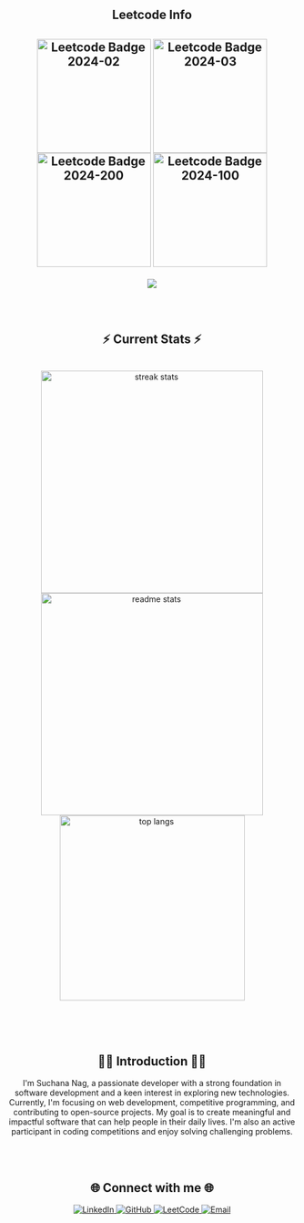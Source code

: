 <div align="center"> 
  
<!--   <h2>🐍 Contributions 🐍</h2>
  <img alt="snake eating my contributions" src="https://raw.githubusercontent.com/salesp07/salesp07/output/github-contribution-grid-snake.svg" />
</div> -->
<h2 align="center">Leetcode Info<h2>


<p align="center">
  <a href="https://leetcode.com/sn_techie002/" target="_blank"><img align="center" src="https://leetcode.com/static/images/badges/2024/gif/2024-02.gif" alt="Leetcode Badge 2024-02" height="200" width="200" /></a>
  <a href="https://leetcode.com/sn_techie002/" target="_blank"><img align="center" src="https://leetcode.com/static/images/badges/2024/gif/2024-03.gif" alt="Leetcode Badge 2024-03" height="200" width="200" /></a>
  <a href="https://leetcode.com/sn_techie002/" target="_blank"><img align="center" src="https://assets.leetcode.com/static_assets/marketing/2024-200.gif" alt="Leetcode Badge 2024-200" height="200" width="200" /></a>
  <a href="https://leetcode.com/sn_techie002/" target="_blank"><img align="center" src="https://assets.leetcode.com/static_assets/marketing/2024-100.gif" alt="Leetcode Badge 2024-100" height="200" width="200" /></a>
</p>
<p align="center">
  <img align=top flex-grow=1 src="https://leetcard.jacoblin.cool/sn_techie002?theme=dark&font=Nunito&ext=heatmap" />  
</p>

<br/>
<h2 align="center">⚡ Current Stats ⚡</h2>
<br>
<div align="center">
  <img width=390 src="https://streak-stats.demolab.com/?user=suchananag002&count_private=true&theme=react&border_radius=10" alt="streak stats"/>
  <img width=390 src="https://github-readme-stats.vercel.app/api?username=suchananag002&show_icons=true&theme=react&rank_icon=github&border_radius=10" alt="readme stats" />
  <img width=325 align="center" src="https://github-readme-stats.vercel.app/api/top-langs/?username=suchananag002&hide=HTML&langs_count=8&layout=compact&theme=react&border_radius=10&size_weight=0.5&count_weight=0.5&exclude_repo=github-readme-stats" alt="top langs" />
</div>

<br/>

<br/><br/>

<h2 align="center">👨‍💻 Introduction 👨‍💻</h2>

<p align="center">
  I'm Suchana Nag, a passionate developer with a strong foundation in software development and a keen interest in exploring new technologies. Currently, I'm focusing on web development, competitive programming, and contributing to open-source projects. My goal is to create meaningful and impactful software that can help people in their daily lives. I'm also an active participant in coding competitions and enjoy solving challenging problems.
</p>

<br/><br/>

<h2 align="center">🌐 Connect with me 🌐</h2>

<p align="center">
  <a href="https://www.linkedin.com/in/suchananag/" target="_blank">
    <img alt="LinkedIn" src="https://img.shields.io/badge/LinkedIn-blue?style=for-the-badge&logo=linkedin&logoColor=white" />
  </a>
  <a href="https://github.com/suchananag002" target="_blank">
    <img alt="GitHub" src="https://img.shields.io/badge/GitHub-black?style=for-the-badge&logo=github&logoColor=white" />
  </a>
  <a href="https://leetcode.com/sn_techie002/" target="_blank">
    <img alt="LeetCode" src="https://img.shields.io/badge/LeetCode-orange?style=for-the-badge&logo=leetcode&logoColor=white" />
  </a>
  <a href="mailto:suchananag002@gmail.com" target="_blank">
    <img alt="Email" src="https://img.shields.io/badge/Email-D14836?style=for-the-badge&logo=gmail&logoColor=white" />
  </a>
</p>
